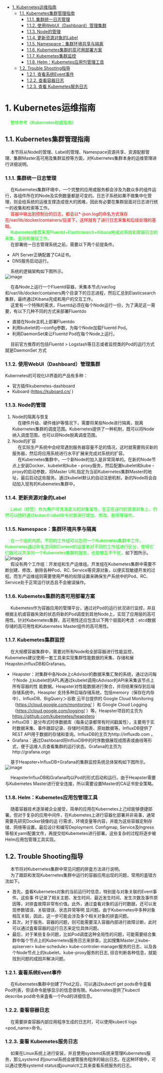 
<!-- TOC -->

- [1. Kubernetes运维指南](#1-kubernetes运维指南)
    - [1.1. Kubernetes集群管理指南](#11-kubernetes集群管理指南)
        - [1.1.1. 集群统一日志管理](#111-集群统一日志管理)
        - [1.1.2. 使用WebUI（Dashboard）管理集群](#112-使用webuidashboard管理集群)
        - [1.1.3. Node的管理](#113-node的管理)
        - [1.1.4. 更新资源对象的Label](#114-更新资源对象的label)
        - [1.1.5. Namespace：集群环境共享与隔离](#115-namespace集群环境共享与隔离)
        - [1.1.6. Kubemetes集群的高可用部署方案](#116-kubemetes集群的高可用部署方案)
        - [1.1.7. Kubemetes集群监控](#117-kubemetes集群监控)
        - [1.1.8. Helm：Kubemetes应用包管理工具](#118-helmkubemetes应用包管理工具)
    - [1.2. Trouble Shooting指导](#12-trouble-shooting指导)
        - [1.2.1. 査看系统Event事件](#121-査看系统event事件)
        - [1.2.2. 查看容器日志](#122-查看容器日志)
        - [1.2.3. 査看 Kubemetes服务日志](#123-査看-kubemetes服务日志)

<!-- /TOC -->



# 1. Kubernetes运维指南  

&emsp; <font color = "lime">整体参考《Kubernetes权威指南》</font>  

## 1.1. Kubernetes集群管理指南  
&emsp; 本节将从Node的管理、Label的管理、Namespace资源共享、资源配额管理、集群Master高可用及集群监控等方面，对Kubernetes集群本身的运维管理进行详细说明。  

### 1.1.1. 集群统一日志管理  

<!-- 
Kubernetes日志的6个最佳实践 
https://mp.weixin.qq.com/s/aPLE5N6Re-cUgTJR3MrICQ

kubernetes搭建EFK日志管理系统
https://mp.weixin.qq.com/s/sXl4KkoweCkSYL7k5G0ycQ
 kubernetes集群中部署EFK日志管理系统
https://mp.weixin.qq.com/s/oCOKYOgak3PjmHnFiAin7g

 2020年Kubernetes中7个最佳日志管理工具 
 https://mp.weixin.qq.com/s/hHOoXhq1Xcj5QD0D5XekhA  
-->

&emsp; 在Kubemetes集群环境中，一个完整的应用或服务都会涉及为数众多的组件运行，各组件所在的Node及实例数量都是可变的。日志子系统如果不做集中化管理，则会给系统的运维支撑造成很大的困难，因此有必要在集群层面对日志进行统一的收集和检索等工作。  
&emsp; <font color = "red">容器中输出到控制台的日志，都会以*-json.log的命名方式保存在/var/lib/docker/containers/目录下，这样就有了进行日志釆集和后续处理的基础。</font>  
&emsp; <font color = "lime">Kubemetes推荐釆用Fluentd+Elasticsearch+Kibana完成对系统和容器日志的釆集、査询和展现工作。</font>  
&emsp; 在部署统一日志管理系统之前，需要以下两个前提条件。  

* API Server正确配置了CA证书。  
* DNS服务启动运行。  

&emsp; 系统的逻辑架构如下图所示。  
![image](https://gitee.com/wt1814/pic-host/raw/master/images/devops/k8s/k8s-4.png)  

&emsp; 在各Node上运行一个Fluentd容器，釆集本节点/var/log和/var/lib/docker/containers两个目录下的日志进程，然后汇总到Elasticsearch集群，最终通过Kibana完成和用户的交互工作。  
&emsp; 这里有一个特殊的需求，Fluentd必须在每个Node运行一份，为了满足这一需要，有以下几种不同的方式来部署Fluentdo  

* 直接在Node主机上部署Fluentdo  
* 利用kubelet的—config参数，为每个Node加载Fluentd Pod。  
* 利用DaemonSet来让Fluentd Pod在每个Node上运行。  

&emsp; 目前官方推荐的包括Fluentd > Logstash等日志或者监控类的Pod的运行方式就是DaemonSet 方式


### 1.1.2. 使用WebUI（Dashboard）管理集群  
<!-- 
kubernetes部署dashboard可视化插件
https://blog.csdn.net/networken/article/details/85607593?utm_medium=distribute.wap_relevant.none-task-blog-BlogCommendFromMachineLearnPai2-2.wap_blog_relevant_pic&depth_1-utm_source=distribute.wap_relevant.none-task-blog-BlogCommendFromMachineLearnPai2-2.wap_blog_relevant_pic
-->
Kubernetes的可视化UI界面的产品有多种：  

* 官方插件kubemetes-dashboard  
* Kuboard (https://kuboard.cn/ )  

### 1.1.3. Node的管理  
1. Node的隔离与恢复  
&emsp; 在硬件升级、硬件维护等情况下，需要将某些Node进行隔离，脱离Kubernetes集群的调度范围。Kubernetes提供了一种机制，既可以将Node纳入调度范围，也可以将Node脱离调度范围。  
2. Node的扩容  
&emsp; 在实际生产系统中会经常遇到服务器容量不足的情况，这时就需要购买新的服务器，然后将应用系统进行水平扩展来完成对系统的扩容。  
&emsp; 在Kubernetes集群中，一个新Node的加入是非常简单的。在新的Node节点上安装Docker、kubelet和kube・proxy服务，然后配置kubelet和kube・proxy的启动参数，将Master URL指定为当前Kubernetes集群Master的地址，最后启动这些服务。通过kubelet默认的自动注册机制，新的Node将会自动加入现有的Kubemetes集群中。    

### 1.1.4. 更新资源对象的Label  
&emsp; <font color = "lime">Label（标签）作为用户可灵活定义的对象属性，在正在运行的资源对象上，仍然可以随时通过kubectl label命令对其进行增加、修改、删除等操作。</font>  

### 1.1.5. Namespace：集群环境共享与隔离  
&emsp; <font color = "lime">在一个组织内部，不同的工作组可以在同一个Kubemetes集群中工作，Kubemetes通过命名空间和Context的设置来对不同的工作组进行区分，使得它们既可以共享同一个Kubemetes集群的服务，也能够互不干扰，</font>如下图所示。  
![image](https://gitee.com/wt1814/pic-host/raw/master/images/devops/k8s/k8s-2.png)  
&emsp; 假设有两个工作组：开发组和生产运维组。开发组在Kubemetes集群中需要不断创建、修改、删除各种Pod、RC. Service等资源对象，以便实现敏捷开发的过程。而生产运维组则需要使用严格的权限设置来确保生产系统中的Pod、RC、Service处于正常运行状态且不会被误操作。  

### 1.1.6. Kubemetes集群的高可用部署方案  
<!-- 
 Kubernetes 高可用方案 
 https://mp.weixin.qq.com/s/yUynU3hagPxuyPtP9N2jxA

-->

&emsp; Kubemetes作为容器应用的管理平台，通过对Pod的运行状况进行监控，并且根据主机或容器失效的状态将新的Pod调度到其他Node上，实现了应用层的高可用性。针对Kubernetes集群，高可用性还应包含以下两个层面的考虑：etcd数据存储的高可用性和Kubernetes Master组件的高可用性。  

### 1.1.7. Kubemetes集群监控  
<!-- 
 10个常用监控Kubernetes性能的Prometheus Operator指标 
 https://mp.weixin.qq.com/s/idQgb0GC2yhaVYwgGj5gcA
-->

&emsp; 在大规模容器集群中，需要对所有Node和全部容器进行性能监控，Kubemetes建议使用一套工具来实现集群性能数据的釆集、存储和展HeapsterJnfluxDB和Grafanao。  

* Heapster：对集群中各Node上cAdvisor的数据釆集汇聚的系统，通过访问每个Node 上kubelet的APL再通过kubelet调用cAdvisor的API来釆集该节点上所有容器的性 能数据。Heapster对性能数据进行聚合，并将结果保存到后端存储系统中。Heaspter 支持多种后端存储系统，包括memory（保存在内存中）、InfluxDB、BigQuery＞谷歌 云平台提供的 Google Cloud Monitoring （https://cloud.google.com/monitoring/ ）和 Google Cloud Logging （https://cloud.google.com/logging/ ）等。Heapster项目的主页为 https://github.com/kubemetes/heapstero   
* InfluxDB：是分布式时序数据库（每条记录都带有时间戳属性），主要用于实时数据釆集、事件跟踪记录、存储时间图表、原始数据等。InfluxDB提供了REST API用于数据的存储和查询。InfluxDB的主页为http://influxdb.com 。
* Grafana：通过Dashboard将InfluxDB中的时序数据展现成图表或曲线等形式，便于运维人员查看集群的运行状态。Grafana的主页为http://grafana.orgo  

&emsp; 基于Heapster+InfluxDB+Grafana的集群监控系统总体架构如下图所示。  
![image](https://gitee.com/wt1814/pic-host/raw/master/images/devops/k8s/k8s-3.png)  

&emsp; HeapsterInfluxDB和Grafana均以Pod的形式启动和运行。由于Heapster需要与Kubemetes Master进行安全连接，所以需要设置Master的CA证书安全策略。  

### 1.1.8. Helm：Kubemetes应用包管理工具
&emsp; 随着容器技术逐渐被企业接受，简单的应用在Kubernetes上己经能够便捷部署。但对于复杂的应用中间件，在Kubemetes上进行容器化部署并非易事，通常需要先研究Docker镜像的运 行需求、环境变量等内容，并能为这些容器定制存储、网络等设置，最后设计和编写Deployment. Configmap, Service及Ingress等相关yaml配置文件，再提交给Kubemetes进行部署。这些复杂的过程将逐步被Helm应用包管理工具实现。  

## 1.2. Trouble Shooting指导  

<!-- 
Kubernetes 问题定位技巧：容器内抓包
https://mp.weixin.qq.com/s/JlC8yCj-WOOCNOPo3V4_sQ

-->

&emsp; 本节将对Kubernetes集群中常见问题的排査方法进行说明。  
&emsp; 为了跟踪和发现Kubernetes集群中运行的容器应用出现的问题，常用的査错方法如下。  

* 首先，査看Kubernetes对象的当前运行时信息，特别是与对象关联的Event事件。这些事 件记录了相关主题、发生时间、最近发生时间、发生次数及事件原因等，对排査故障非常有价值。此外，通过査看对象的运行时数据，还可以发现参数错误、关联错误、状态异常等明 显问题。由于Kubernetes中多种对象相互关联，因此，这一步可能会涉及多个相关对象的排査问题。
* 其次，对于服务、容器的问题，则可能需要深入容器内部进行故障诊断，此时可以通过査看容器的运行日志来定位具体问题。  
* 最后，对于某些复杂问题，比如Pod调度这种全局性的问题，可能需要结合集群中每个节点上的Kubernetes服务日志来排查。比如搜集Master上kube-apiserver> kube-schedule> kube-controler-manager服务的日志，以及各个Node节点上的kubelet、kube-proxy服务的日志, 综合判断各种信息，就能找到问题的成因并解决问题。  

### 1.2.1. 査看系统Event事件  
&emsp; 在Kubernetes集群中创建了Pod之后，可以通过kubectl get pods命令査看Pod列表，但该命令能够显示的信息很有限。Kubernetes提供了kubectl describe pod命令来査看一个Pod的详细信息。  

### 1.2.2. 查看容器日志  
&emsp; 在需要排查容器内部应用程序生成的日志时，可以使用kubectl logs \<pod_name>命令。

### 1.2.3. 査看 Kubemetes服务日志  
&emsp; 如果在Linux系统上进行安装，并且使用systemd系统来管理Kubernetes服务，那么systemd 的journal系统会接管服务程序的输出日志。在这种环境中，可以通过使用systemd status或joumalctl工具来查看系统服务的日志。  

